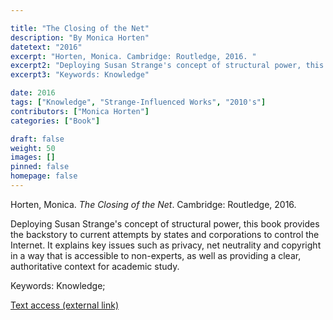 ```yaml
---

title: "The Closing of the Net"
description: "By Monica Horten"
datetext: "2016"
excerpt: "Horten, Monica. Cambridge: Routledge, 2016. "
excerpt2: "Deploying Susan Strange's concept of structural power, this book provides the backstory to current attempts by states and corporations to control the Internet. It explains key issues such as privacy, net neutrality and copyright in a way that is accessible to non-experts, as well as providing a clear, authoritative context for academic study." 
excerpt3: "Keywords: Knowledge"

date: 2016
tags: ["Knowledge", "Strange-Influenced Works", "2010's"]
contributors: ["Monica Horten"]
categories: ["Book"]

draft: false
weight: 50
images: []
pinned: false
homepage: false
---
```


Horten, Monica. *The Closing of the Net*. Cambridge: Routledge, 2016.

Deploying Susan Strange's concept of structural power, this book provides the backstory to current attempts by states and corporations to control the Internet. It explains key issues such as privacy, net neutrality and copyright in a way that is accessible to non-experts, as well as providing a clear, authoritative context for academic study.

Keywords: Knowledge; 

[Text access (external link)](https://www.worldcat.org/title/920730531)
